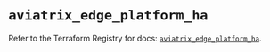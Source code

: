 # `aviatrix_edge_platform_ha`

Refer to the Terraform Registry for docs: [`aviatrix_edge_platform_ha`](https://registry.terraform.io/providers/aviatrixsystems/aviatrix/8.1.10/docs/resources/edge_platform_ha).
